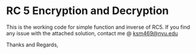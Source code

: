 # RC 5 Encryption and Decryption

This is the working code for simple function and inverse of RC5. If you find any issue with the attached solution, contact me @ ksm469@nyu.edu

Thanks and Regards,
